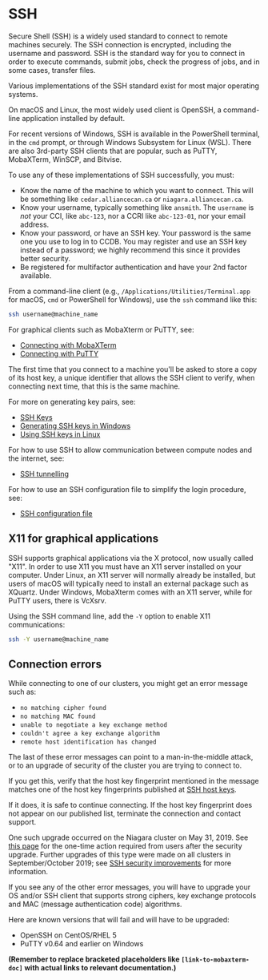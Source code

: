 # SSH

Secure Shell (SSH) is a widely used standard to connect to remote machines securely. The SSH connection is encrypted, including the username and password. SSH is the standard way for you to connect in order to execute commands, submit jobs, check the progress of jobs, and in some cases, transfer files.

Various implementations of the SSH standard exist for most major operating systems.

On macOS and Linux, the most widely used client is OpenSSH, a command-line application installed by default.

For recent versions of Windows, SSH is available in the PowerShell terminal, in the `cmd` prompt, or through Windows Subsystem for Linux (WSL). There are also 3rd-party SSH clients that are popular, such as PuTTY, MobaXTerm, WinSCP, and Bitvise.

To use any of these implementations of SSH successfully, you must:

*   Know the name of the machine to which you want to connect. This will be something like `cedar.alliancecan.ca` or `niagara.alliancecan.ca`.
*   Know your username, typically something like `ansmith`. The `username` is *not* your CCI, like `abc-123`, nor a CCRI like `abc-123-01`, nor your email address.
*   Know your password, or have an SSH key. Your password is the same one you use to log in to CCDB. You may register and use an SSH key instead of a password; we highly recommend this since it provides better security.
*   Be registered for multifactor authentication and have your 2nd factor available.

From a command-line client (e.g., `/Applications/Utilities/Terminal.app` for macOS, `cmd` or PowerShell for Windows), use the `ssh` command like this:

```bash
ssh username@machine_name
```

For graphical clients such as MobaXterm or PuTTY, see:

*   [Connecting with MobaXTerm](link-to-mobaxterm-doc)
*   [Connecting with PuTTY](link-to-putty-doc)

The first time that you connect to a machine you'll be asked to store a copy of its host key, a unique identifier that allows the SSH client to verify, when connecting next time, that this is the same machine.

For more on generating key pairs, see:

*   [SSH Keys](link-to-ssh-keys-doc)
*   [Generating SSH keys in Windows](link-to-windows-ssh-keys-doc)
*   [Using SSH keys in Linux](link-to-linux-ssh-keys-doc)

For how to use SSH to allow communication between compute nodes and the internet, see:

*   [SSH tunnelling](link-to-ssh-tunnelling-doc)

For how to use an SSH configuration file to simplify the login procedure, see:

*   [SSH configuration file](link-to-ssh-config-doc)

## X11 for graphical applications

SSH supports graphical applications via the X protocol, now usually called "X11". In order to use X11 you must have an X11 server installed on your computer. Under Linux, an X11 server will normally already be installed, but users of macOS will typically need to install an external package such as XQuartz. Under Windows, MobaXterm comes with an X11 server, while for PuTTY users, there is VcXsrv.

Using the SSH command line, add the `-Y` option to enable X11 communications:

```bash
ssh -Y username@machine_name
```

## Connection errors

While connecting to one of our clusters, you might get an error message such as:

*   `no matching cipher found`
*   `no matching MAC found`
*   `unable to negotiate a key exchange method`
*   `couldn't agree a key exchange algorithm`
*   `remote host identification has changed`

The last of these error messages can point to a man-in-the-middle attack, or to an upgrade of security of the cluster you are trying to connect to.

If you get this, verify that the host key fingerprint mentioned in the message matches one of the host key fingerprints published at [SSH host keys](link-to-ssh-host-keys-doc).

If it does, it is safe to continue connecting. If the host key fingerprint does not appear on our published list, terminate the connection and contact support.

One such upgrade occurred on the Niagara cluster on May 31, 2019. See [this page](link-to-niagara-upgrade-doc) for the one-time action required from users after the security upgrade. Further upgrades of this type were made on all clusters in September/October 2019; see [SSH security improvements](link-to-ssh-security-improvements-doc) for more information.

If you see any of the other error messages, you will have to upgrade your OS and/or SSH client that supports strong ciphers, key exchange protocols and MAC (message authentication code) algorithms.

Here are known versions that will fail and will have to be upgraded:

*   OpenSSH on CentOS/RHEL 5
*   PuTTY v0.64 and earlier on Windows


**(Remember to replace bracketed placeholders like `[link-to-mobaxterm-doc]` with actual links to relevant documentation.)**
